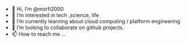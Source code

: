 - 👋 Hi, I’m @morfi2000
- 👀 I’m interested in tech ,science, life
- 🌱 I’m currently learning about cloud computing / platform engineering 
- 💞️ I’m looking to collaborate on github projects.
- 📫 How to reach me ...

<!---
morfi2000/morfi2000 is a ✨ special ✨ repository because its `README.md` (this file) appears on your GitHub profile.
You can click the Preview link to take a look at your changes.
--->
